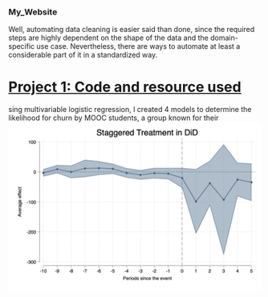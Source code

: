 ### My_Website
Well, automating data cleaning is easier said than done, since the required steps are highly dependent on the shape of the data and the domain-specific use case. Nevertheless, there are ways to automate at least a considerable part of it in a standardized way.

# [Project 1: Code and resource used](https://github.com/enash88/enash88.github.io/edit/main/README.md) 
sing multivariable logistic regression, I created 4 models to determine the likelihood for churn by MOOC students, a group known for their
![](https://github.com/enash88/enash88.github.io/blob/main/images/csdid%20invent.jpg)
